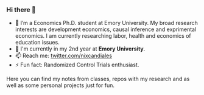 ### Hi there 👋
- 🔭 I’m a Economics Ph.D. student at Emory University. My broad research interests are development economics, causal inference and exprimental economics. I am currently researching labor, health and economics of education issues.
- 🏢 I'm currently in my 2nd year at **Emory University**.
- 📫 Reach me: [twitter.com/nixcandiales](https://twitter.com/nixcandiales)
- ⚡ Fun fact: Randomized Control Trials enthusiast.

Here you can find my notes from classes, repos with my research and as well as some personal projects just for fun.


<!--
**Nixoncandiales/Nixoncandiales** is a ✨ _special_ ✨ repository because its `README.md` (this file) appears on your GitHub profile.

Here are some ideas to get you started:


- 🌱 I’m currently learning ...
- 👯 I’m looking to collaborate on ...
- 🤔 I’m looking for help with ...
- 💬 Ask me about ...



- ⚡ Fun fact: ...
-->

